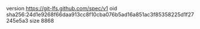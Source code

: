version https://git-lfs.github.com/spec/v1
oid sha256:24d1e9268f66daa913cc8f10cba076b5ad16a851ac3f85358225d1f27245e5a3
size 8868
